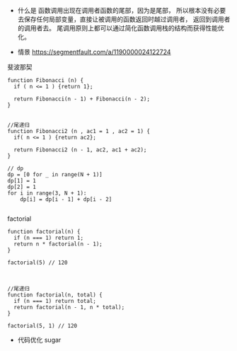 - 什么是
函数调用出现在调用者函数的尾部，因为是尾部， 所以根本没有必要去保存任何局部变量，直接让被调用的函数返回时越过调用者， 返回到调用者的调用者去。
尾调用原则上都可以通过简化函数调用栈的结构而获得性能优化。


- 情景
https://segmentfault.com/a/1190000024122724



斐波那契
```
function Fibonacci (n) {
  if ( n <= 1 ) {return 1};

  return Fibonacci(n - 1) + Fibonacci(n - 2);
}


//尾递归
function Fibonacci2 (n , ac1 = 1 , ac2 = 1) {
  if( n <= 1 ) {return ac2};

  return Fibonacci2 (n - 1, ac2, ac1 + ac2);
}

// dp
dp = [0 for _ in range(N + 1)]
dp[1] = 1
dp[2] = 1
for i in range(3, N + 1):
    dp[i] = dp[i - 1] + dp[i - 2]


```



factorial
```
function factorial(n) {
  if (n === 1) return 1;
  return n * factorial(n - 1);
}

factorial(5) // 120



//尾递归
function factorial(n, total) {
  if (n === 1) return total;
  return factorial(n - 1, n * total);
}

factorial(5, 1) // 120
```





- 代码优化
sugar

